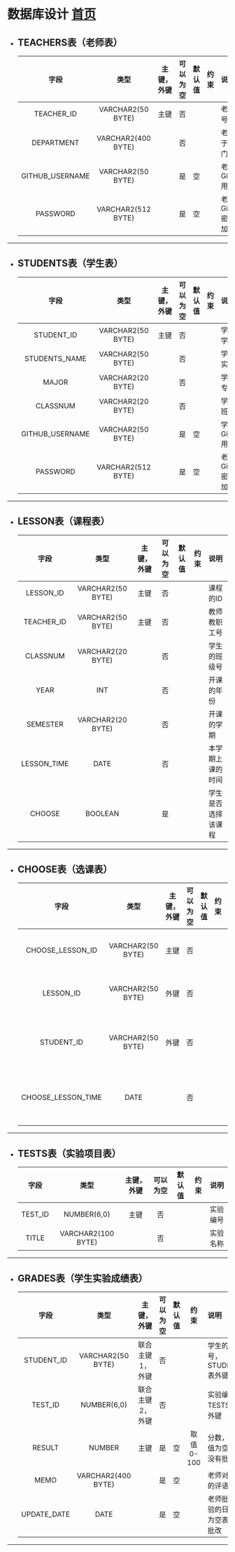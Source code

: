 # 数据库设计 [首页](./README.md)


<div id="TEACHERS"></div>

- ## TEACHERS表（老师表）

    |字段|类型|主键，外键|可以为空|默认值|约束|说明|
    |:-------:|:-------------:|:------:|:----:|:---:|:----:|:----------|
    |TEACHER_ID|VARCHAR2(50 BYTE)|主键|否| | | 老师工号|
    |DEPARTMENT|VARCHAR2(400 BYTE)| |否| | | 老师属于的部门|
    |GITHUB_USERNAME|VARCHAR2(50 BYTE)| |是|空| | 老师GitHUB用户名|
    |PASSWORD|VARCHAR2(512 BYTE)| |是|空| | 老师GitHUB密码，加密|


***

<div id="STUDENTS"></div>

- ## STUDENTS表（学生表）

    |字段|类型|主键，外键|可以为空|默认值|约束|说明|
    |:-------:|:-------------:|:------:|:----:|:---:|:----:|:----------|
    |STUDENT_ID|VARCHAR2(50 BYTE)|主键|否| | | 学生的学号|
     |STUDENTS_NAME|VARCHAR2(50 BYTE)| |否| | | 学生真实姓名|
    |MAJOR|VARCHAR2(20 BYTE)| |否| | |学生的专业|   
    |CLASSNUM|VARCHAR2(20 BYTE)| |否| | |学生的班级号|
    |GITHUB_USERNAME|VARCHAR2(50 BYTE)| |是|空| | 学生GitHUB用户名|
    |PASSWORD|VARCHAR2(512 BYTE)| |是|空| | 老师GitHUB密码，加密|

 
 ***
 
 <div id="LESSON"></div>

- ## LESSON表（课程表）

    |字段|类型|主键，外键|可以为空|默认值|约束|说明|
    |:-------:|:-------------:|:------:|:----:|:---:|:----:|:----------|
    |LESSON_ID|VARCHAR2(50 BYTE)|主键|否| | | 课程的ID|
    |TEACHER_ID|VARCHAR2(50 BYTE)|主键|否| | | 教师教职工号|
    |CLASSNUM|VARCHAR2(20 BYTE)| |否| | |学生的班级号|
    |YEAR|INT| |否| | |开课的年份|
    |SEMESTER|VARCHAR2(20 BYTE)| |否| | |开课的学期|
    |LESSON_TIME|DATE| |否| | |本学期上课的时间|
    |CHOOSE|BOOLEAN| |是| | |学生是否选择该课程|
    
    
***

 <div id="CHOOSE_LESSON"></div>

- ## CHOOSE表（选课表）

    |字段|类型|主键，外键|可以为空|默认值|约束|说明|
    |:-------:|:-------------:|:------:|:----:|:---:|:----:|:----------|
    |CHOOSE_LESSON_ID|VARCHAR2(50 BYTE)|主键|否| | | 选课的ID|
    |LESSON_ID|VARCHAR2(50 BYTE)|外键|否| | | 课程的ID|
    |STUDENT_ID|VARCHAR2(50 BYTE)|外键|否| | | 学生的学号|
    |CHOOSE_LESSON_TIME|DATE| |否| | |选课的时间|

***   

  
 <div id="TESTS"></div>

- ## TESTS表（实验项目表）

    |字段|类型|主键，外键|可以为空|默认值|约束|说明|
    |:-------:|:-------------:|:------:|:----:|:---:|:----:|:----------|
    |TEST_ID|NUMBER(6,0)|主键|否| | | 实验编号|
    |TITLE|VARCHAR2(100 BYTE)| |否| | | 实验名称|
    
***
  
 
<div id="GRADES"></div>

- ## GRADES表（学生实验成绩表）

    |字段|类型|主键，外键|可以为空|默认值|约束|说明|
    |:-------:|:-------------:|:------:|:----:|:---:|:----:|:----------|
    |STUDENT_ID|VARCHAR2(50 BYTE)|联合主键1，外键|否| | | 学生的学号，STUDENTS表外键|
    |TEST_ID|NUMBER(6,0)|联合主键2，外键|否| | | 实验编号，TESTS表的外键|
    |RESULT|NUMBER|主键|是|空| 取值0-100| 分数，这个值为空表示没有批改|
    |MEMO|VARCHAR2(400 BYTE)| |是|空| | 老师对实验的评语|
    |UPDATE_DATE|DATE| |是|空| |老师批改实验的日期，为空表示未批改|

***





